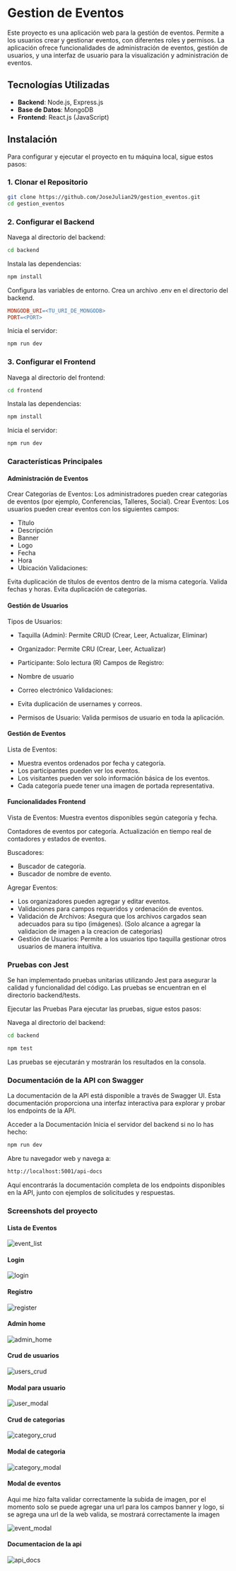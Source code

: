 
# Gestion de Eventos

Este proyecto es una aplicación web para la gestión de eventos. Permite a los usuarios crear y gestionar eventos, con diferentes roles y permisos. La aplicación ofrece funcionalidades de administración de eventos, gestión de usuarios, y una interfaz de usuario para la visualización y administración de eventos.

## Tecnologías Utilizadas

- **Backend**: Node.js, Express.js
- **Base de Datos**: MongoDB
- **Frontend**: React.js (JavaScript)

## Instalación

Para configurar y ejecutar el proyecto en tu máquina local, sigue estos pasos:

### 1. Clonar el Repositorio

```bash
git clone https://github.com/JoseJulian29/gestion_eventos.git
cd gestion_eventos
```

### 2. Configurar el Backend
Navega al directorio del backend:
```bash
cd backend
```
Instala las dependencias:
```bash
npm install
```
Configura las variables de entorno. Crea un archivo .env en el directorio del backend.
```makefile
MONGODB_URI=<TU_URI_DE_MONGODB>
PORT=<PORT>
```
Inicia el servidor:
```bash
npm run dev
```

### 3. Configurar el Frontend
Navega al directorio del frontend:
```bash
cd frontend
```
Instala las dependencias:
```bash
npm install
```
Inicia el servidor:
```bash
npm run dev
```

### Características Principales

#### Administración de Eventos
Crear Categorías de Eventos: Los administradores pueden crear categorías de eventos (por ejemplo, Conferencias, Talleres, Social).
Crear Eventos: Los usuarios pueden crear eventos con los siguientes campos:
- Título
- Descripción
- Banner
- Logo
- Fecha
- Hora
- Ubicación
Validaciones:

Evita duplicación de títulos de eventos dentro de la misma categoría.
Valida fechas y horas.
Evita duplicación de categorías.
#### Gestión de Usuarios
Tipos de Usuarios:
- Taquilla (Admin): Permite CRUD (Crear, Leer, Actualizar, Eliminar)
- Organizador: Permite CRU (Crear, Leer, Actualizar)
- Participante: Solo lectura (R)
Campos de Registro:

- Nombre de usuario
- Correo electrónico
Validaciones:

- Evita duplicación de usernames y correos.
- Permisos de Usuario: Valida permisos de usuario en toda la aplicación.

#### Gestión de Eventos

Lista de Eventos: 
- Muestra eventos ordenados por fecha y categoría. 
- Los participantes pueden ver los eventos.
- Los visitantes pueden ver solo información básica de los eventos.
- Cada categoría puede tener una imagen de portada representativa.

#### Funcionalidades Frontend
Vista de Eventos: Muestra eventos disponibles según categoría y fecha.

Contadores de eventos por categoría. Actualización en tiempo real de contadores y estados de eventos.

Buscadores:
- Buscador de categoría.
- Buscador de nombre de evento.

Agregar Eventos:

- Los organizadores pueden agregar y editar eventos.
- Validaciones para campos requeridos y ordenación de eventos.
- Validación de Archivos: Asegura que los archivos cargados sean adecuados para su tipo (imágenes). (Solo alcance a agregar la validacion de imagen a la creacion de categorias)
- Gestión de Usuarios: Permite a los usuarios tipo taquilla gestionar otros usuarios de manera intuitiva.

### Pruebas con Jest

Se han implementado pruebas unitarias utilizando Jest para asegurar la calidad y funcionalidad del código. Las pruebas se encuentran en el directorio backend/tests.

Ejecutar las Pruebas
Para ejecutar las pruebas, sigue estos pasos:

Navega al directorio del backend:
```bash
cd backend
```
```bash
npm test
```

Las pruebas se ejecutarán y mostrarán los resultados en la consola. 

### Documentación de la API con Swagger

La documentación de la API está disponible a través de Swagger UI. Esta documentación proporciona una interfaz interactiva para explorar y probar los endpoints de la API.

Acceder a la Documentación
Inicia el servidor del backend si no lo has hecho:
```bash
npm run dev
```
Abre tu navegador web y navega a:
```bash
http://localhost:5001/api-docs
```
Aquí encontrarás la documentación completa de los endpoints disponibles en la API, junto con ejemplos de solicitudes y respuestas.

### Screenshots del proyecto

#### Lista de Eventos

![event_list](./screenshots/home.png)

#### Login

![login](./screenshots/login.png)

#### Registro

![register](./screenshots/register.png)

#### Admin home

![admin_home](./screenshots/adminhome.png)

#### Crud de usuarios

![users_crud](./screenshots/users_crud.png)

#### Modal para usuario

![user_modal](./screenshots/user_modal.png)

#### Crud de categorias

![category_crud](./screenshots/category_crud.png)

#### Modal de categoria

![category_modal](./screenshots/category_modal.png)

#### Modal de eventos

Aqui me hizo falta validar correctamente la subida de imagen, por el momento solo se puede agregar una url para los campos banner y logo, si se agrega una url de la web valida, se mostrará correctamente la imagen

![event_modal](./screenshots/event_modal.png)

#### Documentacion de la api

![api_docs](./screenshots/api_doc.png)
